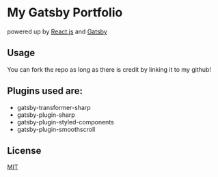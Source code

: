 # My Gatsby Portfolio
powered up by [React.js](https://reactjs.org/) and [Gatsby](https://www.gatsbyjs.com/)

## Usage
You can fork the repo as long as there is credit by linking it to my github!

## Plugins used are:
- gatsby-transformer-sharp
- gatsby-plugin-sharp
- gatsby-plugin-styled-components
- gatsby-plugin-smoothscroll

## License
[MIT](https://choosealicense.com/licenses/mit/)